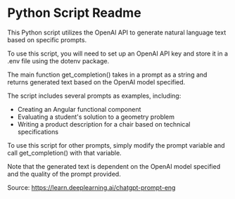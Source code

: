 # Python Script Readme
This Python script utilizes the OpenAI API to generate natural language text based on specific prompts.

To use this script, you will need to set up an OpenAI API key and store it in a .env file using the dotenv package.

The main function get_completion() takes in a prompt as a string and returns generated text based on the OpenAI model specified.

The script includes several prompts as examples, including:

- Creating an Angular functional component
- Evaluating a student's solution to a geometry problem
- Writing a product description for a chair based on technical specifications

To use this script for other prompts, simply modify the prompt variable and call get_completion() with that variable.

Note that the generated text is dependent on the OpenAI model specified and the quality of the prompt provided.

Source: https://learn.deeplearning.ai/chatgpt-prompt-eng
